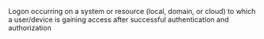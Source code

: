 Logon occurring on a system or resource (local, domain, or cloud) to which a user/device is gaining access after successful authentication and authorization
